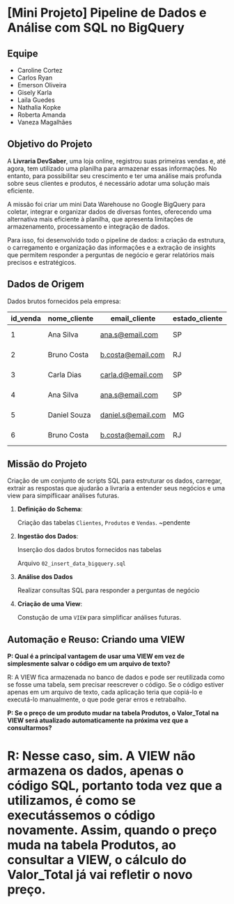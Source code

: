 # [Mini Projeto] Pipeline de Dados e Análise com SQL no BigQuery

## Equipe
* Caroline Cortez
* Carlos Ryan
* Emerson Oliveira
* Gisely Karla
* Laila Guedes
* Nathalia Kopke
* Roberta Amanda
* Vaneza Magalhães

## Objetivo do Projeto
A **Livraria DevSaber**, uma loja online, registrou suas primeiras vendas e, até agora, tem utilizado uma planilha para armazenar essas informações. No entanto, para possibilitar seu crescimento e ter uma análise mais profunda sobre seus clientes e produtos, é necessário adotar uma solução mais eficiente. 

A missão foi criar um mini Data Warehouse no Google BigQuery para coletar, integrar e organizar dados de diversas fontes, oferecendo uma alternativa mais eficiente à planilha, que apresenta limitações de armazenamento, processamento e integração de dados. 

Para isso, foi desenvolvido todo o pipeline de dados: a criação da estrutura, o carregamento e organização das informações e a extração de insights que permitem responder a perguntas de negócio e gerar relatórios mais precisos e estratégicos.

## **Dados de Origem**

Dados brutos fornecidos pela empresa:

| id_venda | nome_cliente | email_cliente | estado_cliente | nome_produto | categoria_produto | preco_produto | data_venda | quantidade |
| --- | --- | --- | --- | --- | --- | --- | --- | --- |
| 1 | Ana Silva | ana.s@email.com | SP | Fundamentos de SQL | Dados | 60.00 | 2024-01-15 | 1 |
| 2 | Bruno Costa | b.costa@email.com | RJ | Duna | Ficção Científica | 80.50 | 2024-01-18 | 1 |
| 3 | Carla Dias | carla.d@email.com | SP | Python para Dados | Programação | 75.00 | 2024-02-02 | 2 |
| 4 | Ana Silva | ana.s@email.com | SP | Duna | Ficção Científica | 80.50 | 2024-02-10 | 1 |
| 5 | Daniel Souza | daniel.s@email.com | MG | Fundamentos de SQL | Dados | 60.00 | 2024-02-20 | 1 |
| 6 | Bruno Costa | b.costa@email.com | RJ | O Guia do Mochileiro | Ficção Científica | 42.00 | 2024-03-05 | 1 |

## **Missão do Projeto**
Criação de um conjunto de scripts SQL para estruturar os dados, carregar, extrair as respostas que ajudarão a livraria a entender seus negócios e uma view para simpiflicaar análises futuras.

1. **Definição do Schema**:

   Criação das tabelas `Clientes`, `Produtos` e `Vendas`.
~pendente
   
2. **Ingestão dos Dados**:

   Inserção dos dados brutos fornecidos nas tabelas

   Arquivo `02_insert_data_bigquery.sql`
   
3. **Análise dos Dados**

   Realizar consultas SQL para responder a perguntas de negócio
4. **Criação de uma View**:

   Constução de uma `VIEW` para simplificar análises futuras.



## Automação e Reuso: Criando uma VIEW
**P: Qual é a principal vantagem de usar uma VIEW em vez de simplesmente salvar o código em um arquivo de texto?**

R: A VIEW fica armazenada no banco de dados e pode ser reutilizada como se fosse uma tabela, sem precisar reescrever o código. Se o código estiver apenas em um arquivo de texto, cada aplicação teria que copiá-lo e executá-lo manualmente, o que pode gerar erros e retrabalho.

**P: Se o preço de um produto mudar na tabela Produtos, o Valor_Total na VIEW será atualizado automaticamente na próxima vez que a consultarmos?**

R: Nesse caso, sim. A VIEW não armazena os dados, apenas o código SQL, portanto toda vez que a utilizamos, é como se executássemos o código novamente. Assim, quando o preço muda na tabela Produtos, ao consultar a VIEW, o cálculo do Valor_Total já vai refletir o novo preço.
=======


